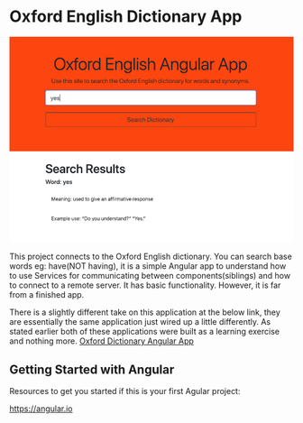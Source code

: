# Oxford English Dictionary App

<p align="center">
  <img src="https://github.com/aldersjus/oxford-dictionary-angular/blob/master/src/assets/github-image.png"/>
</p>

This project connects to the Oxford English dictionary. You can search base words eg: have(NOT having), it is a simple
Angular app to understand how to use Services for communicating between components(siblings) and how to connect to a
remote server. It has basic functionality. However, it is far from a finished app.

There is a slightly different take on this application at the below link, they are essentially the same application just wired up a little differently. As stated earlier both of these applications were built as a learning exercise and nothing more.
[Oxford Dictionary Angular App](https://github.com/aldersjus/oxford-dictionary-two-angular)

## Getting Started with Angular

Resources to get you started if this is your first Agular project:

  https://angular.io
